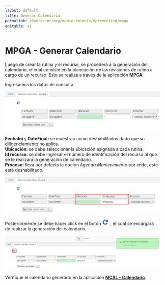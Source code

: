 ```yaml
---
layout: default
title: Generar Calendario
permalink: /Operacion/mrp/mantenimiento/mpreventivo/mpga
editable: si
---
```


# MPGA - Generar Calendario

Luego de crear la rutina y el recurso, se procederá a la generación del calendario, el cual consiste en la planeación de las revisiones de rutina a cargo de un recurso. Esto se realiza a través de la aplicación **MPGA**.  

Ingresamos los datos de consulta.  

![](mpga.png)

**FechaIni** y **DateFinal:** se muestran como deshabilitados dado que su diligenciamiento no aplica.  
**Ubicación:** se debe seleccionar la ubicación asignada a cada rutina.  
**Id recurso:** se debe ingresar el número de identificación del recurso al que se le realizará la generación de calendario.  
**Proceso:** lleva por defecto la opción _Agenda Mantenimiento_ por ende, este está deshabilitado.

![](mpga1.png)

Posteriormente se debe hacer click en el botón ![](generar.png) , el cual se encargará de realizar la generación del calendario.  

![](mpga2.png)

Verifique el calendario generado en la aplicación [**MCAL - Calendario**](http://docs.oasiscom.com/Operacion/mrp/mantenimiento/mpreventivo/mcal).  

